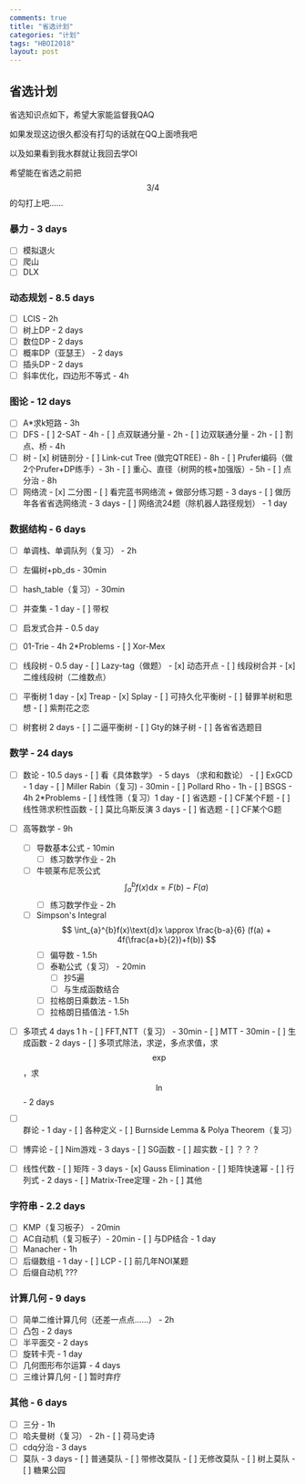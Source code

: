 ```yaml
---
comments: true
title: "省选计划"
categories: "计划"
tags: "HBOI2018"
layout: post
---
```




## 省选计划

省选知识点如下，希望大家能监督我QAQ

如果发现这边很久都没有打勾的话就在QQ上面喷我吧

以及如果看到我水群就让我回去学OI

希望能在省选之前把 $$3/4$$ 的勾打上吧……

### 暴力 - 3 days

- [ ] 模拟退火
- [ ] 爬山
- [ ] DLX

### 动态规划 - 8.5 days

- [ ] LCIS - 2h
- [ ] 树上DP - 2 days
- [ ] 数位DP - 2 days
- [ ] 概率DP（亚瑟王） - 2 days
- [ ] 插头DP - 2 days
- [ ] 斜率优化，四边形不等式 - 4h

### 图论 - 12 days

- [ ] A\*求k短路 - 3h
- [ ] DFS
      - [ ] 2-SAT - 4h
      - [ ] 点双联通分量 - 2h
      - [ ] 边双联通分量 - 2h
      - [ ] 割点、桥 - 4h
- [ ] 树
      - [x] 树链剖分
      - [ ] Link-cut Tree (做完QTREE) - 8h
      - [ ] Prufer编码（做2个Prufer+DP练手）- 3h
      - [ ] 重心、直径（树网的核+加强版）- 5h
      - [ ] 点分治 - 8h
- [ ] 网络流
      - [x] 二分图
      - [ ] 看完蓝书网络流 + 做部分练习题 - 3 days
      - [ ] 做历年各省省选网络流 - 3 days
      - [ ] 网络流24题（除机器人路径规划） - 1 day

### 数据结构 - 6 days

- [ ] 单调栈、单调队列（复习） - 2h
- [ ] 左偏树+pb_ds - 30min
- [ ] hash_table（复习）- 30min
- [ ] 并查集 - 1 day
      - [ ] 带权
- [ ] 启发式合并 - 0.5 day
- [ ] 01-Trie - 4h 2*Problems
      - [ ] Xor-Mex
- [ ] 线段树 - 0.5 day
      - [ ] Lazy-tag（做题）
      - [x] 动态开点
      - [ ] 线段树合并
      - [x] 二维线段树（二维数点）
- [ ] 平衡树 1 day
      - [x] Treap
      - [x] Splay
      - [ ] 可持久化平衡树
      - [ ] 替罪羊树和思想
      		- [ ] 紫荆花之恋
- [ ] 树套树 2 days
      - [ ] 二逼平衡树
      - [ ] Gty的妹子树
      - [ ] 各省省选题目


### 数学 - 24 days

- [ ] 数论 - 10.5 days
      - [ ] 看《具体数学》 - 5 days （求和和数论）
      - [ ] ExGCD - 1 day
      - [ ] Miller Rabin（复习) - 30min
      - [ ] Pollard Rho - 1h
      - [ ] BSGS - 4h 2*Problems
      - [ ] 线性筛（复习）1 day
            - [ ] 省选题
            - [ ] CF某个F题
            - [ ] 线性筛求积性函数
      - [ ] 莫比乌斯反演 3 days
            - [ ] 省选题
            - [ ] CF某个G题
- [ ] 高等数学 - 9h
  - [ ] 导数基本公式 - 10min
  	- [ ] 练习数学作业 - 2h
  - [ ] 牛顿莱布尼茨公式 
  	$$
  	\int_{a}^{b}f(x)\text{d}x = F(b) - F(a)
  	$$
  	- [ ] 练习数学作业 - 2h
  - [ ] Simpson's Integral 
    $$
    \int_{a}^{b}f(x)\text{d}x \approx \frac{b-a}{6} (f(a) + 4f(\frac{a+b}{2})+f(b)) 
    $$
    - [ ] 偏导数 - 1.5h
    - [ ] 泰勒公式（复习） - 20min
    	- [ ] 抄5遍
    	- [ ] 与生成函数结合
    - [ ] 拉格朗日乘数法 - 1.5h
    - [ ] 拉格朗日插值法 - 1.5h

- [ ] 多项式 4 days 1 h
      - [ ] FFT,NTT（复习） - 30min
      - [ ] MTT - 30min
      - [ ] 生成函数 - 2 days
      - [ ] 多项式除法，求逆，多点求值，求 $$\exp$$  ，求 $$\ln$$ - 2 days

- [ ] 群论 - 1 day
      - [ ] 各种定义
      - [ ] Burnside Lemma & Polya Theorem（复习）

- [ ] 博弈论
      - [ ] Nim游戏 - 3 days
            - [ ] SG函数
      - [ ] 超实数
            - [ ] ？？？

- [ ] 线性代数
      - [ ] 矩阵 - 3 days
      		- [x] Gauss Elimination
      		- [ ] 矩阵快速幂
      - [ ] 行列式 - 2 days
      - [ ] Matrix-Tree定理 - 2h
      - [ ] 其他


### 字符串 - 2.2 days

- [ ] KMP（复习板子） - 20min
- [ ] AC自动机（复习板子）- 20min
      - [ ] 与DP结合 - 1 day
- [ ] Manacher - 1h
- [ ] 后缀数组 - 1 day
      - [ ] LCP
      - [ ] 前几年NOI某题
- [ ] 后缀自动机 ???

### 计算几何 - 9 days

- [ ] 简单二维计算几何（还差一点点……） - 2h
- [ ] 凸包 - 2 days
- [ ] 半平面交 - 2 days
- [ ] 旋转卡壳 - 1 day
- [ ] 几何图形布尔运算 - 4 days
- [ ] 三维计算几何
      - [ ] 暂时弃疗

### 其他 - 6 days

- [ ] 三分 - 1h
- [ ] 哈夫曼树（复习） - 2h
		- [ ] 荷马史诗
- [ ] cdq分治 - 3 days
- [ ] 莫队 - 3 days
		- [ ] 普通莫队
		- [ ] 带修改莫队
		- [ ] 无修改莫队
		- [ ] 树上莫队
			- [ ] 糖果公园